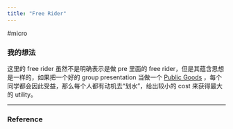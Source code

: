 ```yaml
---
title: "Free Rider"
---
```


#micro 

### 我的想法

这里的 free rider 虽然不是明确表示是做 pre 里面的 free rider，但是其蕴含思想是一样的，如果把一个好的 group presentation 当做一个 [Public Goods](Public%20Goods.md) ，每个同学都会因此受益，那么每个人都有动机去“划水”，给出较小的 cost 来获得最大的 utility。

---



### Reference 

